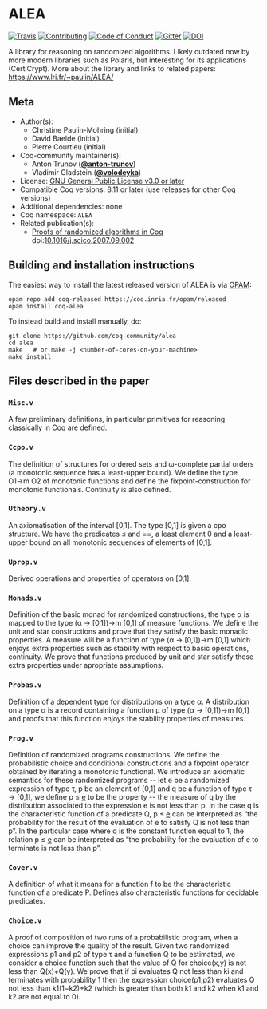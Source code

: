 # ALEA

[![Travis][travis-shield]][travis-link]
[![Contributing][contributing-shield]][contributing-link]
[![Code of Conduct][conduct-shield]][conduct-link]
[![Gitter][gitter-shield]][gitter-link]
[![DOI][doi-shield]][doi-link]

[travis-shield]: https://travis-ci.com/coq-community/alea.svg?branch=master
[travis-link]: https://travis-ci.com/coq-community/alea/builds

[contributing-shield]: https://img.shields.io/badge/contributions-welcome-%23f7931e.svg
[contributing-link]: https://github.com/coq-community/manifesto/blob/master/CONTRIBUTING.md

[conduct-shield]: https://img.shields.io/badge/%E2%9D%A4-code%20of%20conduct-%23f15a24.svg
[conduct-link]: https://github.com/coq-community/manifesto/blob/master/CODE_OF_CONDUCT.md

[gitter-shield]: https://img.shields.io/badge/chat-on%20gitter-%23c1272d.svg
[gitter-link]: https://gitter.im/coq-community/Lobby


[doi-shield]: https://zenodo.org/badge/DOI/10.1016/j.scico.2007.09.002.svg
[doi-link]: https://doi.org/10.1016/j.scico.2007.09.002

A library for reasoning on randomized algorithms. Likely outdated now by more modern libraries such as Polaris,
but interesting for its applications (CertiCrypt). More about the
library and links to related papers: https://www.lri.fr/~paulin/ALEA/


## Meta

- Author(s):
  - Christine Paulin-Mohring (initial)
  - David Baelde (initial)
  - Pierre Courtieu (initial)
- Coq-community maintainer(s):
  - Anton Trunov ([**@anton-trunov**](https://github.com/anton-trunov))
  - Vladimir Gladstein ([**@volodeyka**](https://github.com/volodeyka))
- License: [GNU General Public License v3.0 or later](LICENSE.md)
- Compatible Coq versions: 8.11 or later (use releases for other Coq versions)
- Additional dependencies: none
- Coq namespace: `ALEA`
- Related publication(s):
  - [Proofs of randomized algorithms in Coq](https://reader.elsevier.com/reader/sd/pii/S0167642309000240?token=38F5619A5A8F109416ABDC3BDEE4DA09BC78CE13109386C7CD4897AE230BA1A029C5F0EEB52A9073F71EEE83EDCE0051) doi:[10.1016/j.scico.2007.09.002](https://doi.org/10.1016/j.scico.2007.09.002)

## Building and installation instructions

The easiest way to install the latest released version of ALEA
is via [OPAM](https://opam.ocaml.org/doc/Install.html):

```shell
opam repo add coq-released https://coq.inria.fr/opam/released
opam install coq-alea
```

To instead build and install manually, do:

``` shell
git clone https://github.com/coq-community/alea
cd alea
make   # or make -j <number-of-cores-on-your-machine>
make install
```


## Files described in the paper

### `Misc.v`
A few preliminary definitions, in particular primitives for reasoning classically in Coq are defined.

### `Ccpo.v`
The definition of structures for ordered sets and ω-complete partial orders (a monotonic sequence has a least-upper bound).
We define the type O1→m O2 of monotonic functions and define the fixpoint-construction for monotonic functionals. Continuity is also defined.

### `Utheory.v`

An axiomatisation of the interval [0,1]. The type [0,1] is given a cpo structure.
We have the predicates ≤ and ==, a least element 0 and a least-upper bound on all monotonic   sequences of elements of [0,1].  

### `Uprop.v`
Derived operations and properties of operators on [0,1].

### `Monads.v`
Definition of the basic monad for randomized constructions, the type α is mapped to the type (α → [0,1])→m [0,1] of measure functions. We define the unit and star constructions and prove that they satisfy the basic monadic properties. A measure will be a function of type (α → [0,1])→m [0,1] which enjoys extra properties such as stability with respect to basic operations, continuity. We prove that functions produced by unit and star satisfy these extra properties under apropriate assumptions.

### `Probas.v`
Definition of a dependent type for distributions on a type α. A distribution on a type α is a record containing a function µ of type (α → [0,1])→m [0,1] and proofs that this function enjoys the stability properties of measures.

### `Prog.v`
Definition of randomized programs constructions. We define the probabilistic choice and conditional constructions and a fixpoint operator obtained by iterating a monotonic functional. We introduce an axiomatic semantics for these randomized programs  --
 let e be a randomized expression of type τ, p be an element of [0,1] and q be a function of type τ → [0,1], we define p ≤ [e](q) to be the property --
 the measure of q by the distribution associated to the expression e is not less than p. In the case q is the characteristic function of a predicate Q, p ≤ [e](q) can be interpreted as “the probability for the result of the evaluation of e to satisfy Q is not less than p”. In the particular case where q is the constant function equal to 1, the relation p ≤ [e](q) can be interpreted as “the probability for the evaluation of e to terminate is not less than p”.

### `Cover.v`
A definition of what it means for a function f to be the characteristic function of a predicate P. Defines also characteristic functions for decidable predicates. 

### `Choice.v`
A proof of composition of two runs of a probabilistic program, when a choice can improve the quality of the result. Given two randomized expressions p1 and p2 of type τ and a function Q to be estimated, we consider a choice function such that the value of Q for choice(x,y) is not less than Q(x)+Q(y). We prove that if pi evaluates Q not less than ki and terminates with probability 1 then the expression choice(p1,p2) evaluates Q not less than k1(1−k2)+k2 (which is greater than both k1 and k2 when k1 and k2 are not equal to 0).

